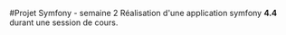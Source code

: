 #Projet Symfony - semaine 2
Réalisation d'une application symfony **4.4** durant une session de cours.
